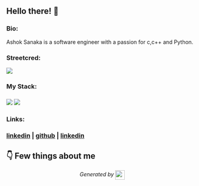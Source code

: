 
## Hello there! 👋


### Bio:

Ashok Sanaka is a software engineer with a passion for c,c++ and Python.
            

### Streetcred:

<a href="https://www.tublian.com/profile/Ashoksanaka?ss=true"><img src="https://rd3ps1doua.execute-api.us-east-1.amazonaws.com/dev/ft/profile/streetcred/badge/Ashoksanaka?type=without_score"></a>

### My Stack:

### <img src="https://rd3ps1doua.execute-api.us-east-1.amazonaws.com/dev/ft/profile/streetcred/github/tag/Python"/> <img src="https://rd3ps1doua.execute-api.us-east-1.amazonaws.com/dev/ft/profile/streetcred/github/tag/Java"/>

### 

### 

### Links:

### <a href="www.linkedin.com/in/ashok-sanaka-146681278">linkedin</a> | <a href="https://www.github.com/Ashoksanaka">github</a> | <a href="">linkedin</a>

## 👇 Few things about me


<div>

            
</div>




<p align="center">
<i>Generated by <a href="https://www.tublian.com/"><img src="https://tublian-newsletter-assets.s3.amazonaws.com/just-logo.png" width="25" style="vertical-align: middle"/></i>
</p>

